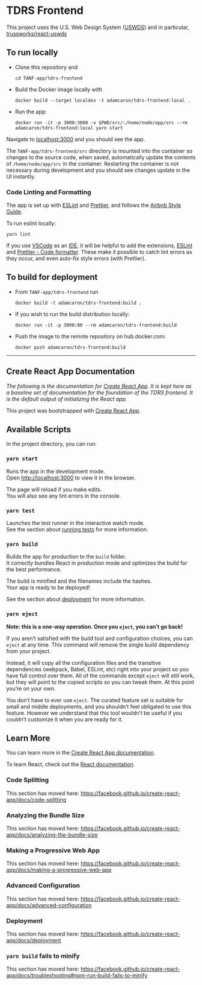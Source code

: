# TDRS Frontend

This project uses the U.S. Web Design System ([USWDS](https://designsystem.digital.gov/)) and in particular, [trussworks/react-uswds](https://github.com/trussworks/react-uswds)

## To run locally

- Clone this repository and
  ```
  cd TANF-app/tdrs-frontend
  ```
- Build the Docker image locally with
  ```
  docker build --target localdev -t adamcaron/tdrs-frontend:local .
  ```
- Run the app:
  ```
  docker run -it -p 3000:3000 -v $PWD/src/:/home/node/app/src --rm adamcaron/tdrs-frontend:local yarn start
  ```

Navigate to [localhost:3000](localhost:3000) and you should see the app.

The `TANF-app/tdrs-frontend/src` directory is mounted into the container so changes to the source code, when saved, automatically update the contents of `/home/node/app/src` in the container. Restarting the container is not necessary during development and you should see changes update in the UI instantly.

### Code Linting and Formatting

The app is set up with [ESLint](https://eslint.org/) and [Prettier](https://prettier.io/), and follows the [Airbnb Style Guide](https://github.com/airbnb/javascript).

To run eslint locally:
```
yarn lint
```

If you use [VSCode](https://code.visualstudio.com/) as an [IDE](https://en.wikipedia.org/wiki/Integrated_development_environment), it will be helpful to add the extensions, [ESLint](https://marketplace.visualstudio.com/items?itemName=dbaeumer.vscode-eslint) and [Prettier - Code formatter](https://marketplace.visualstudio.com/items?itemName=esbenp.prettier-vscode). These make it possible to catch lint errors as they occur, and even auto-fix style errors (with Prettier).

## To build for deployment

- From `TANF-app/tdrs-frontend` run
  ```
  docker build -t adamcaron/tdrs-frontend:build .
  ```
- If you wish to run the build distribution locally:
  ```
  docker run -it -p 3000:80 --rm adamcaron/tdrs-frontend:build
  ```
- Push the image to the remote repository on hub.docker.com:
  ```
  docker push adamcaron/tdrs-frontend:build
  ```

----

## Create React App Documentation

_The following is the documentation for [Create React App](https://github.com/facebook/create-react-app). It is kept here as a baseline set of documentation for the foundation of the TDRS frontend. It is the default output of initializing the React app._

This project was bootstrapped with [Create React App](https://github.com/facebook/create-react-app).

## Available Scripts

In the project directory, you can run:

### `yarn start`

Runs the app in the development mode.<br />
Open [http://localhost:3000](http://localhost:3000) to view it in the browser.

The page will reload if you make edits.<br />
You will also see any lint errors in the console.

### `yarn test`

Launches the test runner in the interactive watch mode.<br />
See the section about [running tests](https://facebook.github.io/create-react-app/docs/running-tests) for more information.

### `yarn build`

Builds the app for production to the `build` folder.<br />
It correctly bundles React in production mode and optimizes the build for the best performance.

The build is minified and the filenames include the hashes.<br />
Your app is ready to be deployed!

See the section about [deployment](https://facebook.github.io/create-react-app/docs/deployment) for more information.

### `yarn eject`

**Note: this is a one-way operation. Once you `eject`, you can’t go back!**

If you aren’t satisfied with the build tool and configuration choices, you can `eject` at any time. This command will remove the single build dependency from your project.

Instead, it will copy all the configuration files and the transitive dependencies (webpack, Babel, ESLint, etc) right into your project so you have full control over them. All of the commands except `eject` will still work, but they will point to the copied scripts so you can tweak them. At this point you’re on your own.

You don’t have to ever use `eject`. The curated feature set is suitable for small and middle deployments, and you shouldn’t feel obligated to use this feature. However we understand that this tool wouldn’t be useful if you couldn’t customize it when you are ready for it.

## Learn More

You can learn more in the [Create React App documentation](https://facebook.github.io/create-react-app/docs/getting-started).

To learn React, check out the [React documentation](https://reactjs.org/).

### Code Splitting

This section has moved here: https://facebook.github.io/create-react-app/docs/code-splitting

### Analyzing the Bundle Size

This section has moved here: https://facebook.github.io/create-react-app/docs/analyzing-the-bundle-size

### Making a Progressive Web App

This section has moved here: https://facebook.github.io/create-react-app/docs/making-a-progressive-web-app

### Advanced Configuration

This section has moved here: https://facebook.github.io/create-react-app/docs/advanced-configuration

### Deployment

This section has moved here: https://facebook.github.io/create-react-app/docs/deployment

### `yarn build` fails to minify

This section has moved here: https://facebook.github.io/create-react-app/docs/troubleshooting#npm-run-build-fails-to-minify
